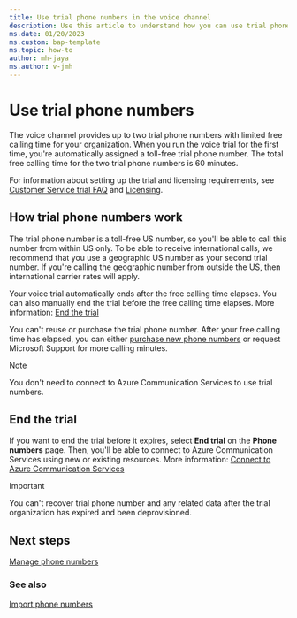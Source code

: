 ```yaml
---
title: Use trial phone numbers in the voice channel
description: Use this article to understand how you can use trial phone numbers in Omnichannel for Customer Service.
ms.date: 01/20/2023
ms.custom: bap-template
ms.topic: how-to
author: mh-jaya
ms.author: v-jmh
---
```


# Use trial phone numbers

The voice channel provides up to two trial phone numbers with limited free calling time for your organization. When you run the voice trial for the first time, you're automatically assigned a toll-free trial phone number. The total free calling time for the two trial phone numbers is 60 minutes.

For information about setting up the trial and licensing requirements, see [Customer Service trial FAQ](trial-faq.md) and [Licensing](system-requirements-omnichannel.md#licensing).


## How trial phone numbers work

The trial phone number is a toll-free US number, so you'll be able to call this number from within US only. To be able to receive international calls, we recommend that you use a geographic US number as your second trial number. If you're calling the geographic number from outside the US, then international carrier rates will apply.

Your voice trial automatically ends after the free calling time elapses. You can also manually end the trial before the free calling time elapses. More information: [End the trial](#end-the-trial)

You can't reuse or purchase the trial phone number. After your free calling time has elapsed, you can either [purchase new phone numbers](voice-channel-manage-phone-numbers.md) or request Microsoft Support for more calling minutes. 

> [!NOTE]
> You don't need to connect to Azure Communication Services to use trial numbers.
## End the trial

If you want to end the trial before it expires, select **End trial** on the **Phone numbers** page. Then, you'll be able to connect to Azure Communication Services using new or existing resources. More information: [Connect to Azure Communication Services](voice-channel-acs-resource.md)

> [!IMPORTANT]
> You can't recover trial phone number and any related data after the trial organization has expired and been deprovisioned.

## Next steps

[Manage phone numbers](voice-channel-manage-phone-numbers.md)  

### See also

[Import phone numbers](voice-channel-sync-from-acs.md)  